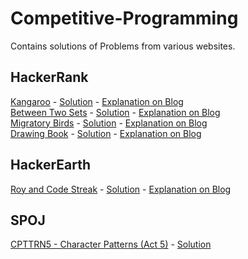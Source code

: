 # Competitive-Programming
Contains solutions of Problems from various websites.

## HackerRank

[Kangaroo](https://www.hackerrank.com/challenges/kangaroo/problem) - [Solution](https://github.com/programmercave0/Competitive-Programming/blob/master/Hackerrank/Kangaroo-HackerRank.cpp) - [Explanation on Blog](https://programmercave0.github.io/blog/2019/11/28/Kangaroo-HackerRank-Challenge-C++-Implementation)<br/>
[Between Two Sets](https://www.hackerrank.com/challenges/between-two-sets/problem) - [Solution](https://github.com/programmercave0/Competitive-Programming/blob/master/Hackerrank/btween-two-sets-hackerrank.cpp) - [Explanation on Blog](https://programmercave0.github.io/blog/2019/11/29/Between-Two-Sets-HackerRank-Challenge-C++-Implementation)<br/>
[Migratory Birds](https://www.hackerrank.com/challenges/migratory-birds/problem) - [Solution](https://github.com/programmercave0/Competitive-Programming/blob/master/Hackerrank/migratory_birds.cpp) - [Explanation on Blog](https://programmercave0.github.io/blog/2019/12/01/Migratory-Birds-HackerRank-Challenge-C++-Implementation) <br/>
[Drawing Book](https://www.hackerrank.com/challenges/drawing-book/problem) - [Solution](https://github.com/programmercave0/Competitive-Programming/blob/master/Hackerrank/drawing_book.cpp) - [Explanation on Blog](https://programmercave0.github.io/blog/2019/12/11/Drawing-Book-HackerRank)<br/>

## HackerEarth

[Roy and Code Streak](https://www.hackerearth.com/problem/algorithm/roy-and-code-streak/) - [Solution](https://github.com/programmercave0/Competitive-Programming/blob/master/Hackerearth/RoyandCodeStreak.cpp) - [Explanation on Blog](https://programmercave0.github.io/blog/2019/10/24/Roy-and-Code-Streak-HackerEarth-Challenge)<br/>

## SPOJ

[CPTTRN5 - Character Patterns (Act 5)](https://www.spoj.com/problems/CPTTRN5/) - [Solution](https://github.com/programmercave0/Competitive-Programming/blob/master/SPOJ/ptrn5.cpp)<br/>


